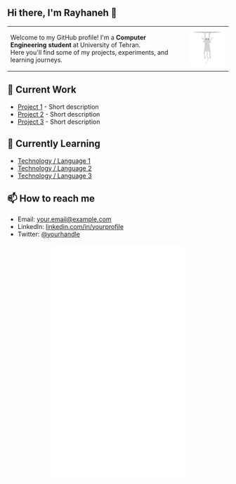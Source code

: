 ## Hi there, I'm Rayhaneh 👋

<table>
<tr>
<td style="padding-right: 20px;">

Welcome to my GitHub profile! I'm a **Computer Engineering student** at University of Tehran.  
Here you'll find some of my projects, experiments, and learning journeys.  

</td>
<td>

<img src="cat escape.gif" alt="Top Right GIF" width="150"/>

</td>
</tr>
</table>

## 🔭 Current Work
- [Project 1](#) - Short description
- [Project 2](#) - Short description
- [Project 3](#) - Short description

## 🌱 Currently Learning
- [Technology / Language 1](#)
- [Technology / Language 2](#)
- [Technology / Language 3](#)

## 📫 How to reach me
- Email: [your.email@example.com](mailto:your.email@example.com)
- LinkedIn: [linkedin.com/in/yourprofile](#)
- Twitter: [@yourhandle](#)

<p align="center">
  <img src="White Cat Peeping.gif" alt="Bottom Center GIF" width="300"/>
</p>
